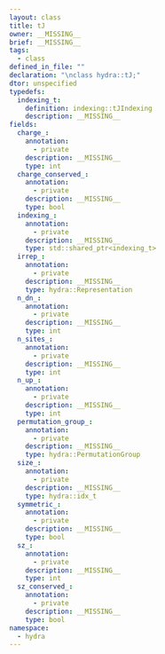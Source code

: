 ```yaml
---
layout: class
title: tJ
owner: __MISSING__
brief: __MISSING__
tags:
  - class
defined_in_file: ""
declaration: "\nclass hydra::tJ;"
dtor: unspecified
typedefs:
  indexing_t:
    definition: indexing::tJIndexing
    description: __MISSING__
fields:
  charge_:
    annotation:
      - private
    description: __MISSING__
    type: int
  charge_conserved_:
    annotation:
      - private
    description: __MISSING__
    type: bool
  indexing_:
    annotation:
      - private
    description: __MISSING__
    type: std::shared_ptr<indexing_t>
  irrep_:
    annotation:
      - private
    description: __MISSING__
    type: hydra::Representation
  n_dn_:
    annotation:
      - private
    description: __MISSING__
    type: int
  n_sites_:
    annotation:
      - private
    description: __MISSING__
    type: int
  n_up_:
    annotation:
      - private
    description: __MISSING__
    type: int
  permutation_group_:
    annotation:
      - private
    description: __MISSING__
    type: hydra::PermutationGroup
  size_:
    annotation:
      - private
    description: __MISSING__
    type: hydra::idx_t
  symmetric_:
    annotation:
      - private
    description: __MISSING__
    type: bool
  sz_:
    annotation:
      - private
    description: __MISSING__
    type: int
  sz_conserved_:
    annotation:
      - private
    description: __MISSING__
    type: bool
namespace:
  - hydra
---
```

